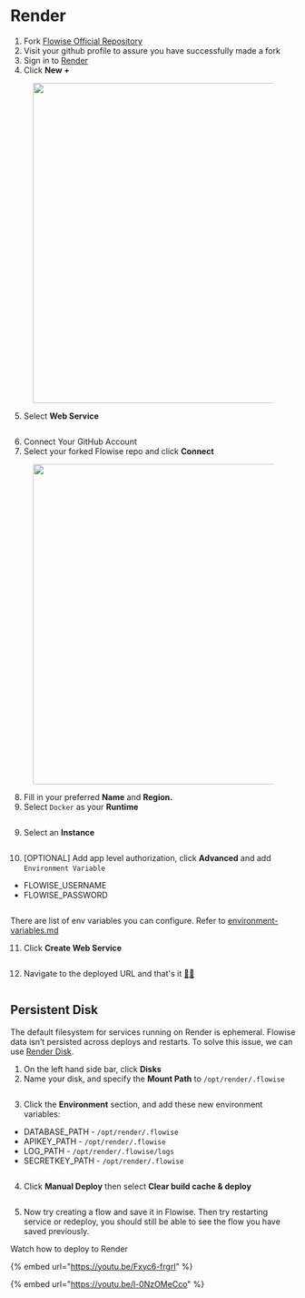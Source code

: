 # Render

1. Fork [Flowise Official Repository](https://github.com/FlowiseAI/Flowise)
2. Visit your github profile to assure you have successfully made a fork
3. Sign in to [Render](https://dashboard.render.com)
4. Click **New +**

<figure><img src="../.gitbook/assets/render/1.png" alt="" width="563"><figcaption></figcaption></figure>

5. Select **Web Service**

<figure><img src="../.gitbook/assets/render/2.png" alt=""><figcaption></figcaption></figure>

6. Connect Your GitHub Account
7. Select your forked Flowise repo and click **Connect**

<figure><img src="../.gitbook/assets/render/3.png" alt="" width="563"><figcaption></figcaption></figure>

8. Fill in your preferred **Name** and **Region.**
9. Select `Docker` as your **Runtime**

<figure><img src="../.gitbook/assets/render/4.png" alt=""><figcaption></figcaption></figure>

9. Select an **Instance**

<figure><img src="../.gitbook/assets/render/5.png" alt=""><figcaption></figcaption></figure>

10. \[OPTIONAL] Add app level authorization, click **Advanced** and add `Environment Variable`

* FLOWISE\_USERNAME
* FLOWISE\_PASSWORD

<figure><img src="../.gitbook/assets/render/6.png" alt=""><figcaption></figcaption></figure>

There are list of env variables you can configure. Refer to [environment-variables.md](../environment-variables.md "mention")

11. Click **Create Web Service**

<figure><img src="../.gitbook/assets/render/7.png" alt=""><figcaption></figcaption></figure>

12. Navigate to the deployed URL and that's it [🚀](https://emojipedia.org/rocket/)[🚀](https://emojipedia.org/rocket/)

<figure><img src="../.gitbook/assets/render/8.png" alt=""><figcaption></figcaption></figure>

## Persistent Disk

The default filesystem for services running on Render is ephemeral. Flowise data isn’t persisted across deploys and restarts. To solve this issue, we can use [Render Disk](https://render.com/docs/disks).

1. On the left hand side bar, click **Disks**
2. Name your disk, and specify the **Mount Path** to `/opt/render/.flowise`

<figure><img src="../.gitbook/assets/render/9.png" alt=""><figcaption></figcaption></figure>

3. Click the **Environment** section, and add these new environment variables:

* DATABASE\_PATH - `/opt/render/.flowise`
* APIKEY\_PATH - `/opt/render/.flowise`
* LOG\_PATH - `/opt/render/.flowise/logs`
* SECRETKEY\_PATH - `/opt/render/.flowise`

<figure><img src="../.gitbook/assets/image (1) (5).png" alt=""><figcaption></figcaption></figure>



4. Click **Manual Deploy** then select **Clear build cache & deploy**

<figure><img src="../.gitbook/assets/render/11.png" alt=""><figcaption></figcaption></figure>

5. Now try creating a flow and save it in Flowise. Then try restarting service or redeploy, you should still be able to see the flow you have saved previously.

Watch how to deploy to Render

{% embed url="https://youtu.be/Fxyc6-frgrI" %}

{% embed url="https://youtu.be/l-0NzOMeCco" %}
